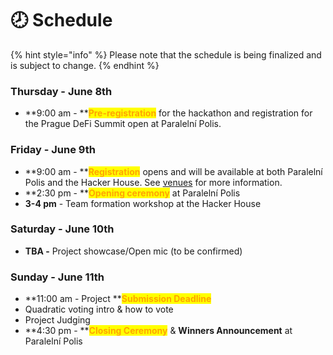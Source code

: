# 🕗 Schedule

{% hint style="info" %}
Please note that the schedule is being finalized and is subject to change.
{% endhint %}

### **Thursday - June 8th**

* **9:00 am - **<mark style="color:orange;">**Pre-registration**</mark> for the hackathon and registration for the Prague DeFi Summit open at Paralelní Polis.

### **Friday - June 9th**

* **9:00 am - **<mark style="color:orange;">**Registration**</mark> opens and will be available at both Paralelní Polis and the Hacker House. See [venues](https://www.notion.so/o/NNePclmRCTCGh9eRaBcj/s/MHoc6lgEAFfdHJ1GWAca/\~/changes/64/hackers-manual/venues) for more information.
* **2:30 pm - **<mark style="color:orange;">**Opening ceremony**</mark> at Paralelní Polis
* **3-4 pm** - Team formation workshop at the Hacker House

### **Saturday - June 10th**

* **TBA -** Project showcase/Open mic (to be confirmed)

### **Sunday - June 11th**

* **11:00 am - Project **<mark style="color:orange;">**Submission Deadline**</mark>
* Quadratic voting intro & how to vote
* Project Judging
* **4:30 pm - **<mark style="color:orange;">**Closing Ceremony**</mark> & **Winners Announcement** at Paralelní Polis
